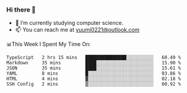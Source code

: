 ### Hi there 👋

- 📕 I’m currently studying computer science.
- 📫 You can reach me at yuumi0221@outlook.com


📊This Week I Spent My Time On:
<!--START_SECTION:waka-->

```text
TypeScript   2 hrs 15 mins   ███████████████░░░░░░░░░░   60.49 %
Markdown     35 mins         ████░░░░░░░░░░░░░░░░░░░░░   15.90 %
JSON         35 mins         ████░░░░░░░░░░░░░░░░░░░░░   15.61 %
YAML         8 mins          █░░░░░░░░░░░░░░░░░░░░░░░░   03.86 %
HTML         4 mins          ▓░░░░░░░░░░░░░░░░░░░░░░░░   02.18 %
SSH Config   2 mins          ▒░░░░░░░░░░░░░░░░░░░░░░░░   00.92 %
```

<!--END_SECTION:waka-->

<!--
**Yuumi0221/Yuumi0221** is a ✨ _special_ ✨ repository because its `README.md` (this file) appears on your GitHub profile.

Here are some ideas to get you started:

- 🔭 I’m currently working on ...
- 🌱 I’m currently learning ...
- 👯 I’m looking to collaborate on ...
- 🤔 I’m looking for help with ...
- 💬 Ask me about ...
- 📫 How to reach me: ...
- 😄 Pronouns: ...
- ⚡ Fun fact: ...
-->
